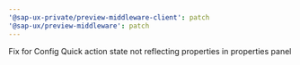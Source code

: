 ```yaml
---
'@sap-ux-private/preview-middleware-client': patch
'@sap-ux/preview-middleware': patch
---
```


Fix for Config Quick action state not reflecting properties in properties panel
